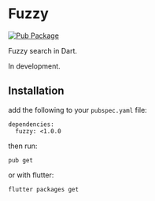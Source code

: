 <p align="center">
  <h1>Fuzzy</h1>
</p>

<!-- Badges -->

[![Pub Package](https://img.shields.io/pub/v/fuzzy.svg)](https://pub.dartlang.org/packages/fuzzy)

Fuzzy search in Dart.

In development.

## Installation
add the following to your `pubspec.yaml` file:
```shell
dependencies:
  fuzzy: <1.0.0
```
then run:
```shell
pub get
```
or with flutter:
```shell
flutter packages get
```
